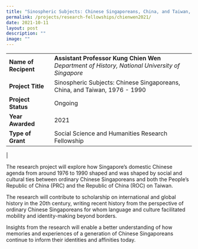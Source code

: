 ```yaml
---
title: "Sinospheric Subjects: Chinese Singaporeans, China, and Taiwan, 1976 –1990"
permalink: /projects/research-fellowships/chienwen2021/
date: 2021-10-11
layout: post
description: ""
image: ""
---
```

|  |  |
|---|---|
| **Name of Recipent** | **Assistant Professor Kung Chien Wen**<br>_Department of History, National University of Singapore_ |
| **Project Title** | Sinospheric Subjects: Chinese Singaporeans, China, and Taiwan, 1976 - 1990 |
| **Project Status** | Ongoing |
| **Year Awarded** | 2021 |
| **Type of Grant** | Social Science and Humanities Research Fellowship |
|

The research project will explore how Singapore’s domestic Chinese agenda from around 1976 to 1990 shaped and was shaped by social and cultural ties between ordinary Chinese Singaporeans and both the People’s Republic of China (PRC) and the Republic of China (ROC) on Taiwan.  

The research will contribute to scholarship on international and global history in the 20th&nbsp;century, writing recent history from the perspective of ordinary Chinese Singaporeans for whom language and culture facilitated mobility and identity-making beyond borders.  

Insights from the research will enable a better understanding of how memories and experiences of a generation of Chinese Singaporeans continue to inform their identities and affinities today.